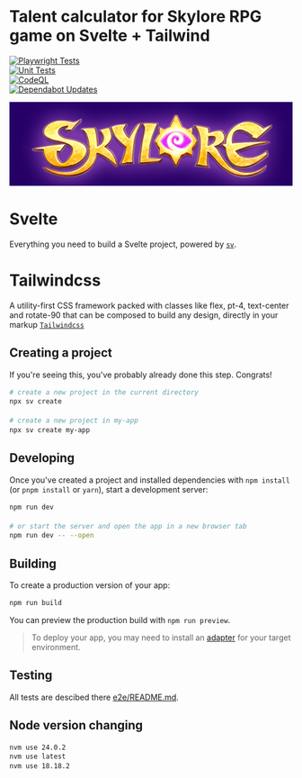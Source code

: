 # Talent calculator for Skylore RPG game on Svelte + Tailwind

[![Playwright Tests](https://github.com/shatokh/talent-calculator/actions/workflows/playwright.yml/badge.svg?branch=master)](https://github.com/shatokh/talent-calculator/actions/workflows/playwright.yml)  
[![Unit Tests](https://github.com/shatokh/talent-calculator/actions/workflows/units.yml/badge.svg?branch=master)](https://github.com/shatokh/talent-calculator/actions/workflows/units.yml)  
[![CodeQL](https://github.com/shatokh/talent-calculator/actions/workflows/codeql.yml/badge.svg?branch=master)](https://github.com/shatokh/talent-calculator/actions/workflows/codeql.yml)  
[![Dependabot Updates](https://github.com/shatokh/talent-calculator/actions/workflows/dependabot/dependabot-updates/badge.svg?branch=master)](https://github.com/shatokh/talent-calculator/actions/workflows/dependabot/dependabot-updates)

![Project Logo](static/images/logo.png)

# Svelte

Everything you need to build a Svelte project, powered by [`sv`](https://github.com/sveltejs/cli).

# Tailwindcss

A utility-first CSS framework packed with classes like flex, pt-4, text-center and rotate-90 that can be composed to build any design, directly in your markup [`Tailwindcss`](https://tailwindcss.com/)

## Creating a project

If you're seeing this, you've probably already done this step. Congrats!

```bash
# create a new project in the current directory
npx sv create

# create a new project in my-app
npx sv create my-app
```

## Developing

Once you've created a project and installed dependencies with `npm install` (or `pnpm install` or `yarn`), start a development server:

```bash
npm run dev

# or start the server and open the app in a new browser tab
npm run dev -- --open
```

## Building

To create a production version of your app:

```bash
npm run build
```

You can preview the production build with `npm run preview`.

> To deploy your app, you may need to install an [adapter](https://svelte.dev/docs/kit/adapters) for your target environment.

## Testing

All tests are descibed there [e2e/README.md](e2e/README.md).

## Node version changing

```bash
nvm use 24.0.2
nvm use latest
nvm use 18.18.2
```
